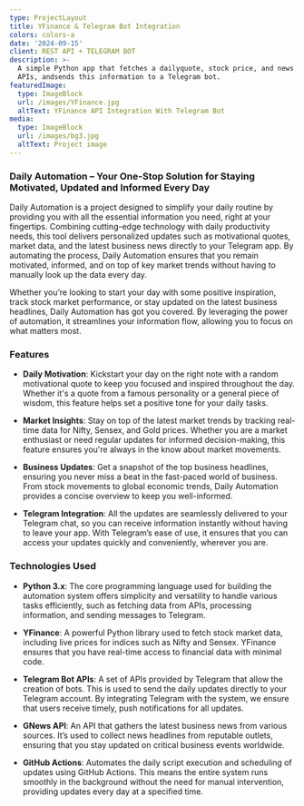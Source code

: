 ```yaml
---
type: ProjectLayout
title: YFinance & Telegram Bot Integration
colors: colors-a
date: '2024-09-15'
client: REST API + TELEGRAM BOT
description: >-
  A simple Python app that fetches a dailyquote, stock price, and news using
  APIs, andsends this information to a Telegram bot.
featuredImage:
  type: ImageBlock
  url: /images/YFinance.jpg
  altText: YFinance API Integration With Telegram Bot
media:
  type: ImageBlock
  url: /images/bg3.jpg
  altText: Project image
---
```

### **Daily Automation – Your One-Stop Solution for Staying Motivated, Updated and Informed Every Day**

Daily Automation is a project designed to simplify your daily routine by providing you with all the essential information you need, right at your fingertips. Combining cutting-edge technology with daily productivity needs, this tool delivers personalized updates such as motivational quotes, market data, and the latest business news directly to your Telegram app. By automating the process, Daily Automation ensures that you remain motivated, informed, and on top of key market trends without having to manually look up the data every day.

Whether you’re looking to start your day with some positive inspiration, track stock market performance, or stay updated on the latest business headlines, Daily Automation has got you covered. By leveraging the power of automation, it streamlines your information flow, allowing you to focus on what matters most.



### **Features**

*   **Daily Motivation**:
    Kickstart your day on the right note with a random motivational quote to keep you focused and inspired throughout the day. Whether it's a quote from a famous personality or a general piece of wisdom, this feature helps set a positive tone for your daily tasks.

*   **Market Insights**:
    Stay on top of the latest market trends by tracking real-time data for Nifty, Sensex, and Gold prices. Whether you are a market enthusiast or need regular updates for informed decision-making, this feature ensures you're always in the know about market movements.

*   **Business Updates**:
    Get a snapshot of the top business headlines, ensuring you never miss a beat in the fast-paced world of business. From stock movements to global economic trends, Daily Automation provides a concise overview to keep you well-informed.

*   **Telegram Integration**:
    All the updates are seamlessly delivered to your Telegram chat, so you can receive information instantly without having to leave your app. With Telegram’s ease of use, it ensures that you can access your updates quickly and conveniently, wherever you are.



### **Technologies Used**

*   **Python 3.x**:
    The core programming language used for building the automation system offers simplicity and versatility to handle various tasks efficiently, such as fetching data from APIs, processing information, and sending messages to Telegram.

*   **YFinance**:
    A powerful Python library used to fetch stock market data, including live prices for indices such as Nifty and Sensex. YFinance ensures that you have real-time access to financial data with minimal code.

*   **Telegram Bot APIs**:
    A set of APIs provided by Telegram that allow the creation of bots. This is used to send the daily updates directly to your Telegram account. By integrating Telegram with the system, we ensure that users receive timely, push notifications for all updates.

*   **GNews API**:
    An API that gathers the latest business news from various sources. It’s used to collect news headlines from reputable outlets, ensuring that you stay updated on critical business events worldwide.

*   **GitHub Actions**:
    Automates the daily script execution and scheduling of updates using GitHub Actions. This means the entire system runs smoothly in the background without the need for manual intervention, providing updates every day at a specified time.





